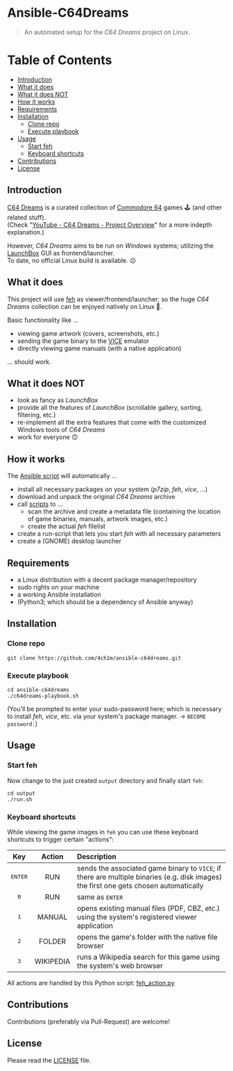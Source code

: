 # Ansible-C64Dreams
> An automated setup for the _C64 Dreams_ project on Linux.

Table of Contents
=================

* [Introduction](#introduction)
* [What it does](#what-it-does)
* [What it does NOT](#what-it-does-not)
* [How it works](#how-it-works)
* [Requirements](#requirements)
* [Installation](#installation)
   * [Clone repo](#clone-repo)
   * [Execute playbook](#execute-playbook)
* [Usage](#usage)
   * [Start feh](#start-feh)
   * [Keyboard shortcuts](#keyboard-shortcuts)
* [Contributions](#contributions)
* [License](#license)

## Introduction

[C64 Dreams](https://www.zombs-lair.com/c64-dreams) is a curated collection of [Commodore 64](https://www.google.com/url?sa=t&rct=j&q=&esrc=s&source=web&cd=&cad=rja&uact=8&ved=2ahUKEwiXrZX5ktv7AhXy87sIHSTSDFQQFnoECCwQAQ&url=https%3A%2F%2Fen.wikipedia.org%2Fwiki%2FCommodore_64&usg=AOvVaw3Pb3qpxP_1beW2T1TyDUuP) games :joystick: (and other related stuff).  
(Check "[YouTube - C64 Dreams - Project Overview](https://www.youtube.com/watch?v=ZJ_hVPqUDqg)" for a more indepth explanation.)

However, _C64 Dreams_ aims to be run on _Windows_ systems; utilizing the [LaunchBox](https://www.launchbox-app.com/) GUI as frontend/launcher.  
To date, no official Linux build is available. :frowning_face:

## What it does

This project will use [feh](https://feh.finalrewind.org) as viewer/frontend/launcher; so the huge _C64 Dreams_ collection can be enjoyed natively on Linux :penguin:.

Basic functionality like ...

* viewing game artwork (covers, screenshots, etc.)
* sending the game binary to the [VICE](https://vice-emu.sourceforge.io/) emulator
* directly viewing game manuals (with a native application)

... should work.

## What it does NOT

* look as fancy as _LaunchBox_
* provide all the features of _LaunchBox_ (scrollable gallery, sorting, filtering, etc.)
* re-implement all the extra features that come with the customized Windows tools of _C64 Dreams_
* work for everyone :upside_down_face:

## How it works

The [Ansible script](c64dreams-playbook.yml) will automatically ...

* install all necessary packages on your system (_p7zip_, _feh_, _vice_, ...)
* download and unpack the original _C64 Dreams_ archive
* call [scripts](tools) to ...
  * scan the archive and create a metadata file (containing the location of game binaries, manuals, artwork images, etc.)
  * create the actual _feh_ filelist
* create a run-script that lets you start _feh_ with all necessary parameters
* create a (GNOME) desktop launcher

## Requirements

* a Linux distribution with a decent package manager/repository
* sudo rights on your machine
* a working Ansible installation
* (Python3; which should be a dependency of Ansible anyway)

## Installation

### Clone repo

```
git clone https://github.com/4ch1m/ansible-c64dreams.git
```

### Execute playbook

```
cd ansible-c64dreams
./c64dreams-playbook.sh
```
(You'll be prompted to enter your sudo-password here; which is necessary to install _feh_, _vice_, etc. via your system's package manager. -> `BECOME password:`) 

## Usage

### Start feh

Now change to the just created `output` directory and finally start `feh`: 

```
cd output
./run.sh
```

### Keyboard shortcuts

While viewing the game images in `feh` you can use these keyboard shortcuts to trigger certain "actions":

|       Key        |  Action   | Description                                                                                                                           |
|:----------------:|:---------:|:--------------------------------------------------------------------------------------------------------------------------------------|
| <kbd>ENTER</kbd> |    RUN    | sends the associated game binary to `VICE`; if there are multiple binaries (e.g. disk images) the first one gets chosen automatically |
|   <kbd>0</kbd>   |    RUN    | same as <kbd>ENTER</kbd>                                                                                                              |
|   <kbd>1</kbd>   |  MANUAL   | opens existing manual files (PDF, CBZ, etc.) using the system's registered viewer application                                         |
|   <kbd>2</kbd>   |  FOLDER   | opens the game's folder with the native file browser                                                                                  |
|   <kbd>3</kbd>   | WIKIPEDIA | runs a Wikipedia search for this game using the system's web browser                                                                  |

All actions are handled by this Python script: [feh_action.py](tools/feh_action.py)

## Contributions

Contributions (preferably via Pull-Request) are welcome!

## License

Please read the [LICENSE](LICENSE) file.
